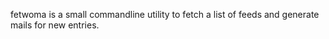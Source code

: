 fetwoma is a small commandline utility to fetch a list of feeds and generate
mails for new entries.
